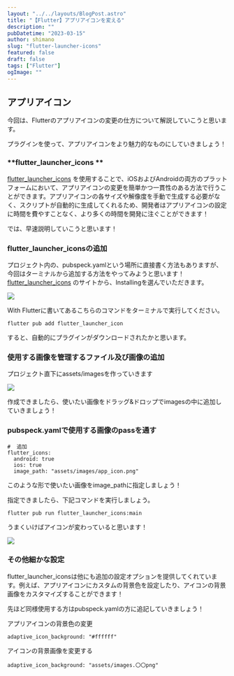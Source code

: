 ```yaml
---
layout: "../../layouts/BlogPost.astro"
title: "【Flutter】アプリアイコンを変える"
description: ""
pubDatetime: "2023-03-15"
author: shimano
slug: "flutter-launcher-icons"
featured: false
draft: false
tags: ["Flutter"]
ogImage: ""
---
```


## アプリアイコン

今回は、Flutterのアプリアイコンの変更の仕方について解説していこうと思います。

プラグインを使って、アプリアイコンをより魅力的なものにしていきましょう！

### **flutter_launcher_icons **

 [flutter_launcher_icons](https://pub.dev/packages/flutter_launcher_icons) を使用することで、iOSおよびAndroidの両方のプラットフォームにおいて、アプリアイコンの変更を簡単かつ一貫性のある方法で行うことができます。アプリアイコンの各サイズや解像度を手動で生成する必要がなく、スクリプトが自動的に生成してくれるため、開発者はアプリアイコンの設定に時間を費やすことなく、より多くの時間を開発に注ぐことができます！

では、早速説明していこうと思います！

### **flutter_launcher_iconsの追加**

プロジェクト内の、pubspeck.yamlという場所に直接書く方法もありますが、今回はターミナルから追加する方法をやってみようと思います！[flutter_launcher_icons](https://pub.dev/packages/flutter_launcher_icons) のサイトから、Installingを選んでいただきます。

![](https://blog.flutteruniv.com/wp-content/uploads/2023/03/スクリーンショット-2023-03-15-17.12.53-1024x765.png)

With Flutterに書いてあるこちらのコマンドをターミナルで実行してください。

```
flutter pub add flutter_launcher_icon
```

すると、自動的にプラグインがダウンロードされたかと思います。

### 使用する画像を管理するファイル及び画像の追加

プロジェクト直下にassets/imagesを作っていきます

![](https://blog.flutteruniv.com/wp-content/uploads/2023/03/スクリーンショット-2023-03-15-17.30.04.png)

作成できましたら、使いたい画像をドラッグ&ドロップでimagesの中に追加していきましょう！

### pubspeck.yamlで使用する画像のpassを通す

```
#  追加
flutter_icons:
  android: true
  ios: true
  image_path: "assets/images/app_icon.png"
```

このような形で使いたい画像をimage_pathに指定しましょう！

指定できましたら、下記コマンドを実行しましょう。

```
flutter pub run flutter_launcher_icons:main
```

うまくいけばアイコンが変わっていると思います！

![](https://blog.flutteruniv.com/wp-content/uploads/2023/03/IMG_4885-1024x732.jpg)

### その他細かな設定

flutter_launcher_iconsは他にも追加の設定オプションを提供してくれています。例えば、アプリアイコンにカスタムの背景色を設定したり、アイコンの背景画像をカスタマイズすることができます！

先ほど同様使用する方はpubspeck.yamlの方に追記していきましょう！

アプリアイコンの背景色の変更

```
adaptive_icon_background: "#ffffff"
```

アイコンの背景画像を変更する

```
adaptive_icon_background: "assets/images.〇〇png"
```
